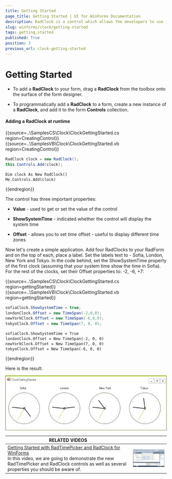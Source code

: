 ```yaml
---
title: Getting Started
page_title: Getting Started | UI for WinForms Documentation
description: RadClock is a control which allows the developers to use it in their applications to display time to the users.
slug: winforms/clock/getting-started
tags: getting,started
published: True
position: 3
previous_url: clock-getting-started
---
```


# Getting Started

* To add a __RadClock__ to your form, drag a __RadClock__ from the toolbox onto the surface of the form designer.

* To programmatically add a __RadClock__ to a form, create a new instance of a __RadClock__, and add it to the form __Controls__ collection.

#### Adding a RadClock at runtime 

{{source=..\SamplesCS\Clock\ClockGettingStarted.cs region=CreatingControl}} 
{{source=..\SamplesVB\Clock\ClockGettingStarted.vb region=CreatingControl}} 

````C#
RadClock clock = new RadClock();
this.Controls.Add(clock);

````
````VB.NET
Dim clock As New RadClock()
Me.Controls.Add(clock)

````

{{endregion}} 


The control has three important properties:

* __Value__ - used to get or set the value of the control
            

* __ShowSystemTime__ - indicated whether the control will display the system time
            

* __Offset__ - allows you to set time offset - useful to display different time zones
            

Now let's create a simple application. Add four RadClocks to your RadForm and on the top of each, place a label. Set the labels text to - Sofia, London, New York and Tokyo. In the code behind, set the ShowSystemTime property of the first clock (assuming that your system time show the time in Sofia). For the rest of the clocks, set their Offset properties to: -2, -6, +7:
        

{{source=..\SamplesCS\Clock\ClockGettingStarted.cs region=gettingStarted}} 
{{source=..\SamplesVB\Clock\ClockGettingStarted.vb region=gettingStarted}} 

````C#
sofiaClock.ShowSystemTime = true;
londonClock.Offset = new TimeSpan(-2,0,0);
newYorkClock.Offset = new TimeSpan(-6,0,0);
tokyoClock.Offset = new TimeSpan(7, 0, 0);

````
````VB.NET
sofiaClock.ShowSystemTime = True
londonClock.Offset = New TimeSpan(-2, 0, 0)
newYorkClock.Offset = New TimeSpan(7, 0, 0)
tokyoClock.Offset = New TimeSpan(-6, 0, 0)

````

{{endregion}} 


Here is the result:

![clock-getting-started 001](images/clock-getting-started001.png)


| RELATED VIDEOS |  |
| ------ | ------ |
|[Getting Started with RadTimePicker and RadClock for WinForms](http://tv.telerik.com/watch/winforms/getting-started-with-radtimepicker-for-winforms)<br>In this video, we are going to demonstrate the new RadTimePicker and RadClock controls as well as several properties you should be aware of.|![clock-getting-started 002](images/clock-getting-started002.png)|
